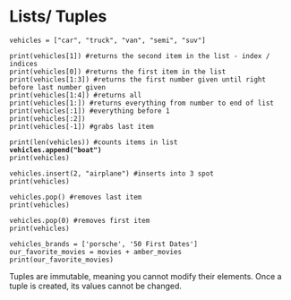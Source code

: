 # Lists/ Tuples

```
vehicles = ["car", "truck", "van", "semi", "suv"] 
```

```
print(vehicles[1]) #returns the second item in the list - index / indices
print(vehicles[0]) #returns the first item in the list
print(vehicles[1:3]) #returns the first number given until right before last number given
print(vehicles[1:4]) #returns all 
print(vehicles[1:]) #returns everything from number to end of list
print(vehicles[:1]) #everything before 1
print(vehicles[:2])
print(vehicles[-1]) #grabs last item
```

<pre><code>print(len(vehicles)) #counts items in list
<strong>vehicles.append("boat")
</strong>print(vehicles)
</code></pre>

```
vehicles.insert(2, "airplane") #inserts into 3 spot
print(vehicles)

vehicles.pop() #removes last item
print(vehicles)

vehicles.pop(0) #removes first item 
print(vehicles)
```

```
vehicles_brands = ['porsche', '50 First Dates']
our_favorite_movies = movies + amber_movies
print(our_favorite_movies)
```

Tuples are immutable, meaning you cannot modify their elements. Once a tuple is created, its values cannot be changed.
